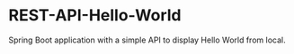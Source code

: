 # REST-API-Hello-World
Spring Boot application with a simple API to display Hello World from local.
